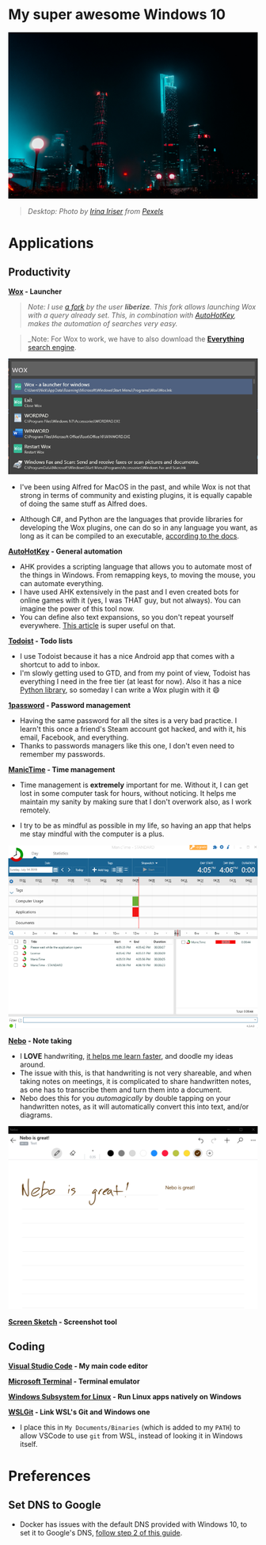 # My super awesome Windows 10

![desktop](desktop.jpg)

> _Desktop: Photo by [Irina Iriser](https://www.pexels.com/@iriser?utm_content=attributionCopyText&utm_medium=referral&utm_source=pexels) from [Pexels](https://www.pexels.com/)_

# Applications

## Productivity

**[Wox](http://www.wox.one/) - Launcher**

> _Note: I use [a fork](https://github.com/liberize/Wox/releases) by the user **liberize**. This fork allows launching Wox with a query already set. This, in combination with [AutoHotKey](#autohotkey), makes the automation of searches very easy._

> _Note: For Wox to work, we have to also download the [**Everything** search engine](https://www.voidtools.com/).

![wox screenshot](screenshots/wox.png)

* I've been using Alfred for MacOS in the past, and while Wox is not that strong in terms of community and existing plugins, it is equally capable of doing the same stuff as Alfred does.

* Although C#, and Python are the languages that provide libraries for developing the Wox plugins, one can do so in any language you want, as long as it can be compiled to an executable, [according to the docs](http://doc.wox.one/en/plugin/create_plugin.html).

**[AutoHotKey](https://www.autohotkey.com/) - General automation**

* AHK provides a scripting language that allows you to automate most of the things in Windows. From remapping keys, to moving the mouse, you can automate everything.
* I have used AHK extensively in the past and I even created bots for online games with it (yes, I was THAT guy, but not always). You can imagine the power of this tool now.
* You can define also text expansions, so you don't repeat yourself everywhere. [This article](http://www.thenickmay.com/articles/how-to-expand-text-for-free-with-autohotkey/) is super useful on that.

**[Todoist](https://todoist.com/) - Todo lists**

* I use Todoist because it has a nice Android app that comes with a shortcut to add to inbox.
* I'm slowly getting used to GTD, and from my point of view, Todoist has everything I need in the free tier (at least for now). Also it has a nice [Python library](https://github.com/Doist/todoist-python), so someday I can write a Wox plugin with it 😄

**[1password](https://1password.com/) - Password management**

* Having the same password for all the sites is a very bad practice. I learn't this once a friend's Steam account got hacked, and with it, his email, Facebook, and everything.
* Thanks to passwords managers like this one, I don't even need to remember my passwords.

**[ManicTime](https://www.manictime.com/) - Time management**

* Time management is **extremely** important for me. Without it, I can get lost in some computer task for hours, without noticing. It helps me maintain my sanity by making sure that I don't overwork also, as I work remotely.

* I try to be as mindful as possible in my life, so having an app that helps me stay mindful with the computer is a plus.

![manictime screenshot](screenshots/manictime.png)

**[Nebo](https://www.nebo.app/) - Note taking**

* I **LOVE** handwriting, [it helps me learn faster](https://redbooth.com/blog/handwriting-and-memory), and doodle my ideas around.
* The issue with this, is that handwriting is not very shareable, and when taking notes on meetings, it is complicated to share handwritten notes, as one has to transcribe them and turn them into a document.
* Nebo does this for you _automagically_ by double tapping on your handwritten notes, as it will automatically convert this into text, and/or diagrams.

![nebo screenshot](screenshots/nebo.png)

**[Screen Sketch](https://www.microsoft.com/en-us/p/screen-sketch/9mz95kl8mr0l?activetab=pivot:overviewtab) - Screenshot tool**



## Coding

**[Visual Studio Code](https://code.visualstudio.com/) - My main code editor**

**[Microsoft Terminal](https://www.microsoft.com/store/productId/9N0DX20HK701) - Terminal emulator**

**[Windows Subsystem for Linux](https://docs.microsoft.com/en-us/windows/wsl/install-win10) - Run Linux apps natively on Windows**

**[WSLGit](https://github.com/andy-5/wslgit) - Link WSL's Git and Windows one**

* I place this in `My Documents/Binaries` (which is added to my `PATH`) to allow VSCode to use `git` from WSL, instead of looking it in Windows itself.

# Preferences

## Set DNS to Google

* Docker has issues with the default DNS provided with Windows 10, to set it to Google's DNS, [follow step 2 of this guide](https://www.cactusvpn.com/tutorials/how-to-set-up-smart-dns-on-windows-10/).
